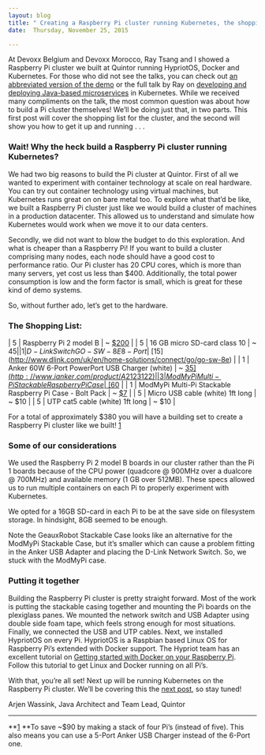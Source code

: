 ```yaml
---
layout: blog
title: " Creating a Raspberry Pi cluster running Kubernetes, the shopping list (Part 1) "
date:  Thursday, November 25, 2015 

---
```

At Devoxx Belgium and Devoxx Morocco, Ray Tsang and I showed a Raspberry Pi cluster we built at Quintor running HypriotOS, Docker and Kubernetes. For those who did not see the talks, you can check out [an abbreviated version of the demo](https://www.youtube.com/watch?v=AAS5Mq9EktI) or the full talk by Ray on [developing and deploying Java-based microservices](https://www.youtube.com/watch?v=kT1vmK0r184) in Kubernetes. While we received many compliments on the talk, the most common question was about how to build a Pi cluster themselves! We’ll be doing just that, in two parts. This first post will cover the shopping list for the cluster, and the second will show you how to get it up and running . . .

### Wait! Why the heck build a Raspberry Pi cluster running Kubernetes?&nbsp;
  
We had two big reasons to build the Pi cluster at Quintor. First of all we wanted to experiment with container technology at scale on real hardware. You can try out container technology using virtual machines, but Kubernetes runs great on on bare metal too. To explore what that’d be like, we built a Raspberry Pi cluster just like we would build a cluster of machines in a production datacenter. This allowed us to understand and simulate how Kubernetes would work when we move it to our data centers.  
  
Secondly, we did not want to blow the budget to do this exploration. And what is cheaper than a Raspberry Pi! If you want to build a cluster comprising many nodes, each node should have a good cost to performance ratio. Our Pi cluster has 20 CPU cores, which is more than many servers, yet cost us less than $400. Additionally, the total power consumption is low and the form factor is small, which is great for these kind of demo systems.  
  
So, without further ado, let’s get to the hardware.  

### The Shopping List:

| 
5
 | 
Raspberry Pi 2 model B
 | 
~ [$200](https://www.raspberrypi.org/products/raspberry-pi-2-model-b/)
 |
| 
5
 | 
16 GB micro SD-card class 10
 | 
~ $45
 |
| 
1
 | 
D-Link Switch GO-SW-8E 8-Port
 | 
~ [$15](http://www.dlink.com/uk/en/home-solutions/connect/go/go-sw-8e)
 |
| 
1
 | 
Anker 60W 6-Port PowerPort USB Charger (white)
 | 
~ [$35](http://www.ianker.com/product/A2123122)
 |
| 
3
 | 
ModMyPi Multi-Pi Stackable Raspberry Pi Case
 | 
~ [$60](http://www.modmypi.com/raspberry-pi/cases/multi-pi-stacker/multi-pi-stackable-raspberry-pi-case)
 |
| 
1
 | 
ModMyPi Multi-Pi Stackable Raspberry Pi Case - Bolt Pack
 | 
~ [$7](http://www.modmypi.com/raspberry-pi/cases/multi-pi-stacker/multi-pi-stackable-raspberry-pi-case-bolt-pack)
 |
| 
5
 | 
Micro USB cable (white) 1ft long
 | 
~ $10
 |
| 
5
 | 
UTP cat5 cable (white) 1ft long
 | 
~ $10
 |

  

For a total of approximately $380 you will have a building set to create a Raspberry Pi cluster like we built! [1](https://www.blogger.com/blogger.g?blogID=112706738355446097#1)  
  

### Some of our considerations&nbsp;
  
We used the Raspberry Pi 2 model B boards in our cluster rather than the Pi 1 boards because of the CPU power (quadcore @ 900MHz over a dualcore @ 700MHz) and available memory (1 GB over 512MB). These specs allowed us to run multiple containers on each Pi to properly experiment with Kubernetes.  
  
We opted for a 16GB SD-card in each Pi to be at the save side on filesystem storage. In hindsight, 8GB seemed to be enough.  
  
Note the GeauxRobot Stackable Case looks like an alternative for the ModMyPi Stackable Case, but it’s smaller which can cause a problem fitting in the Anker USB Adapter and placing the D-Link Network Switch. So, we stuck with the ModMyPi case.  
  

### Putting it together&nbsp;
  
Building the Raspberry Pi cluster is pretty straight forward. Most of the work is putting the stackable casing together and mounting the Pi boards on the plexiglass panes. We mounted the network switch and USB Adapter using double side foam tape, which feels strong enough for most situations. Finally, we connected the USB and UTP cables. Next, we installed HypriotOS on every Pi. HypriotOS is a Raspbian based Linux OS for Raspberry Pi’s extended with Docker support. The Hypriot team has an excellent tutorial on [Getting started with Docker on your Raspberry Pi](http://blog.hypriot.com/getting-started-with-docker-on-your-arm-device/). Follow this tutorial to get Linux and Docker running on all Pi’s.  
  
With that, you’re all set! Next up will be running Kubernetes on the Raspberry Pi cluster. We’ll be covering this the [next post](http://blog.kubernetes.io/2015/12/creating-raspberry-pi-cluster-running.html), so stay tuned!  
  
  
Arjen Wassink, Java Architect and Team Lead, Quintor  
  

* * *
**[1](https://www.blogger.com/null)&nbsp;**To save ~$90 by making a stack of four Pi’s (instead of five). This also means you can use a 5-Port Anker USB Charger instead of the 6-Port one.  
  
  
